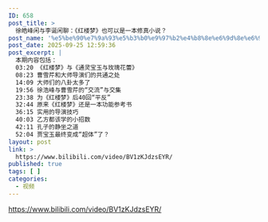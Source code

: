 ```yaml
---
ID: 658
post_title: >
  徐皓峰闲与李诞闲聊：《红楼梦》也可以是一本修真小说？
post_name: '%e5%be%90%e7%9a%93%e5%b3%b0%e9%97%b2%e4%b8%8e%e6%9d%8e%e6%97%a6%e9%97%b2%e8%81%8a%ef%bc%9a%e3%80%8a%e7%ba%a2%e6%a5%bc%e6%a2%a6%e3%80%8b%e4%b9%9f%e5%8f%af%e4%bb%a5%e6%98%af%e4%b8%80%e6%9c%ac%e4%bf%ae'
post_date: 2025-09-25 12:59:36
post_excerpt: |
  本期内容包括：
  03:20 《红楼梦》与《通灵宝玉与玫瑰花蕾》
  08:23 曹雪芹和大师导演们的共通之处
  14:09 大师们的八卦太多了
  19:56 徐浩峰与曹雪芹的“交流”与交集
  23:38 为《红楼梦》后40回“平反”
  32:44 原来《红楼梦》还是一本功能参考书
  36:15 实用的导演技巧
  40:03 乙方都该学的小招数
  42:11 孔子的静坐之道
  52:04 贾宝玉最终变成“超体”了？
layout: post
link: >
  https://www.bilibili.com/video/BV1zKJdzsEYR/
published: true
tags: [ ]
categories:
  - 视频
---
```

https://www.bilibili.com/video/BV1zKJdzsEYR/